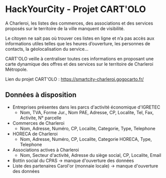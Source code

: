 # HackYourCity - Projet CART'OLO

A Charleroi, les listes des commerces, des associations et des services proposés sur le territoire de la ville manquent de visibilité. 

Le citoyen ne sait pas où trouver ces listes en ligne et n’a pas accès aux informations utiles telles que les heures d’ouverture, les personnes de contacts, la géolocalisation du service...

CART'OLO veille à centraliser toutes ces informations en proposant une carte dynamique des offres et  des services sur le territoire de Charleroi Métropole.

Lien du projet CART'OLO : https://smartcity-charleroi.gogocarto.fr/

## Données à disposition

- Entreprises présentes dans les parcs d'activité économique d'IGRETEC
    - Nom, TVA, Forme Jur., Nom PAE, Adresse, CP, Localite, Tel, Fax, Activite, N° parcelle
- Commerces de Charleroi
    - Nom, Adresse, Numéro, CP, Localite, Categorie, Type, Telephone
- HORECA de Charleroi
    - Nom, Adresse, Numéro, CP, Localite, Categorie HORECA, Type, Telephone
- Associations actives à Charleroi 
    - Nom, Secteur d'activité, Adresse du siège social, CP, Localite, Email
 - Bottin social du CPAS -> manque d'ouverture des données
 - Liste des partenaires Carol'or (monnaie locale) -> manque d'ouverture des données
